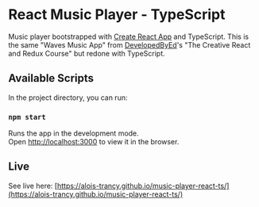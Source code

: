 # React Music Player - TypeScript

Music player bootstrapped with [Create React App](https://github.com/facebook/create-react-app) and TypeScript.
This is the same "Waves Music App" from [DevelopedByEd](https://developedbyed.com)'s "The Creative React and Redux Course" but redone with TypeScript.

## Available Scripts

In the project directory, you can run:

### `npm start`

Runs the app in the development mode.\
Open [http://localhost:3000](http://localhost:3000) to view it in the browser.

## Live

See live here: [https://alois-trancy.github.io/music-player-react-ts/](https://alois-trancy.github.io/music-player-react-ts/)
